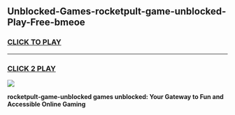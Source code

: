 
## Unblocked-Games-rocketpult-game-unblocked-Play-Free-bmeoe
<h3>
<a href="https://premium76.site?title=rocketpult-game-unblocked&ref=18A">CLICK TO PLAY</a></h3>
<hr>

<h3>
<a href="https://premium76.site?title=rocketpult-game-unblocked&ref=18A">CLICK 2 PLAY</a>
  
</h3>

<a href="https://premium76.site?title=rocketpult-game-unblocked&ref=18A"><img src="https://clearcache.store/games.png"></a>


**rocketpult-game-unblocked games unblocked: Your Gateway to Fun and Accessible Online Gaming**
